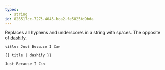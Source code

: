 ```yaml
---
types:
  - string
id: 826517cc-7273-4045-bca2-fe5825fd9bda
---
```

Replaces all hyphens and underscores in a string with spaces. The opposite of [dashify](#dashify).

```.language-yaml
title: Just-Because-I-Can
```

```
{{ title | dashify }}
```

```.language-output
Just Because I Can
```

